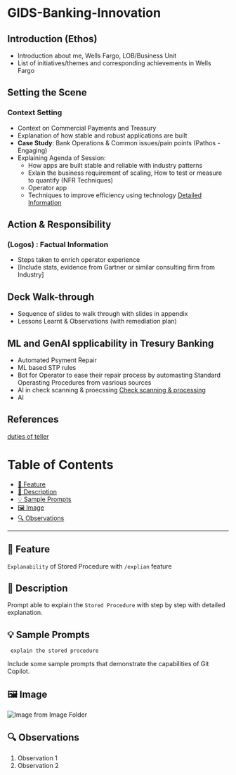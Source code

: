 # GIDS-Banking-Innovation

## Introduction (Ethos)
 - Introduction about me, Wells Fargo, LOB/Business Unit
 - List of initiatives/themes and corresponding achievements in Wells Fargo

## Setting the Scene
### Context Setting
- Context on Commercial Payments and Treasury
- Explanation of how stable and robust applications are built
- **Case Study**: Bank Operations & Common issues/pain points (Pathos - Engaging)
- Explaining Agenda of Session:
  - How apps are built stable and reliable with industry patterns    
  - Exlain the business requirement of scaling, How to test or measure to quantify (NFR Techniques)     
  - Operator app
  - Techniques to improve efficiency using technology
[Detailed Information](Slides-Walkthrough-Narration.md)

## Action & Responsibility
### (Logos) : Factual Information
- Steps taken to enrich operator experience
- [Include stats, evidence from Gartner or similar consulting firm from Industry]

## Deck Walk-through
- Sequence of slides to walk through with slides in appendix
- Lessons Learnt & Observations (with remediation plan)

## ML and GenAI spplicability in Tresury Banking
- Automated Psyment Repair
- ML based STP rules
- Bot for Operator to ease their repair process by automasting Standard Operasting Procedures from vasrious sources 
- AI in check scanning & proecssing [Check scanning & processing](/references/check-processing-ai)
- AI 

## References
[duties of teller](references/teller.md)

# Table of Contents
- [🚀 Feature](#feature)
- [📝 Description](#description)
- [💡 Sample Prompts](#sample-prompts)
- [🖼️ Image](#image)
- [🔍 Observations](#observations)

---

## 🚀 Feature <a name="feature"></a>

`Explanability` of Stored Procedure with `/explian` feature

## 📝 Description <a name="description"></a>

Prompt able to explain the `Stored Procedure` with step by step with detailed explanation.

## 💡 Sample Prompts <a name="sample-prompts"></a>

```script
 explain the stored procedure
```
Include some sample prompts that demonstrate the capabilities of Git Copilot.

## 🖼️ Image <a name="image"></a>

![Image from Image Folder](image_folder/image_name.png)

## 🔍 Observations <a name="observations"></a>

1. Observation 1
2. Observation 2